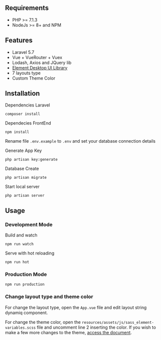 ## Requirements

- PHP >= 7.1.3
- NodeJs >= 8+ and NPM

## Features

- Laravel 5.7
- Vue + VueRouter + Vuex
- Lodash, Axios and JQuery lib
- [Element Desktop UI Library](https://element.eleme.io)
- 7 layouts type
- Custom Theme Color

## Installation

Dependencies Laravel
```
composer install
```

Dependecies FrontEnd
```
npm install
```

Rename file `.env.example` to `.env` and set your database connection details

Generate App Key
```
php artisan key:generate
```

Database Create
```
php artisan migrate
```

Start local server
```
php artisan server
```

## Usage

### Development Mode

Build and watch
```
npm run watch
```

Serve with hot reloading
```
npm run hot
```

### Production Mode

```
npm run production
```

### Change layout type and theme color

For change the layout type, open the `App.vue` file and edit layout string dynamiq component.

For change the theme color, open the `resources/assets/js/sass_element-variables.scss` file and uncomment line 2 inserting the color. 
If you wish to make a few more changes to the theme, [access the document](https://element.eleme.io/#/en-US/component/custom-theme). 
